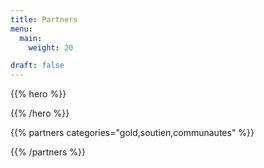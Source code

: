 ```yaml
---
title: Partners
menu:
  main:
    weight: 20

draft: false
---
```


{{% hero %}}


{{% /hero %}}


<!-- Parteners list -->

{{% partners categories="gold,soutien,communautes" %}}

{{% /partners %}}
